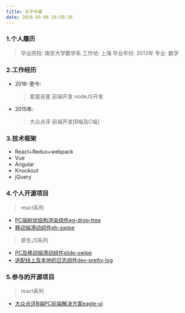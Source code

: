 ```yaml
---
title: 关于作者
date: 2016-03-06 16:50:16
---
```

### 1.个人履历
>  毕业院校:   南京大学数学系
>  工作地:     上海
>  毕业年份:   2013年
>  专业:       数学

### 2.工作经历

- 2016-至今: 
    > 爱屋吉屋 
    > 前端开发
    > nodeJS开发
      
- 2015年: 
    > 大众点评 
    > 前端开发[B端及C端]      

### 3.技术框架
- React+Redux+webpack
- Vue
- Angular
- Knockout
- jQuery

### 4.个人开源项目
> react系列
- [PC端树状结构渲染组件eg-drop-tree](https://www.npmjs.com/package/eg-drop-tree)
- [移动端滑动组件ph-swipe](https://www.npmjs.com/package/ph-swipe)

> 原生JS系列
- [PC及移动端滑动组件slide-swipe](https://www.npmjs.com/package/slide-swipe)
- [适配线上及本地的日志组件dev-pretty-log](https://www.npmjs.com/package/dev-pretty-log)

### 5.参与的开源项目
> react系列
- [大众点评B端PC前端解决方案eagle-ui](https://www.npmjs.com/package/eagle-ui)

